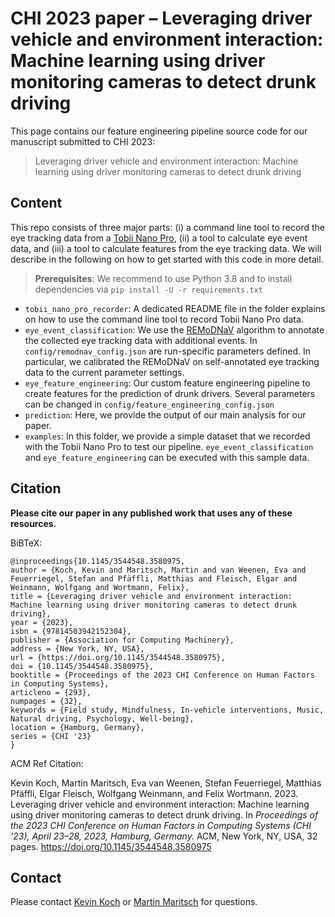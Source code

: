 # CHI 2023 paper – Leveraging driver vehicle and environment interaction: Machine learning using driver monitoring cameras to detect drunk driving

This page contains our feature engineering pipeline source code for our manuscript submitted to CHI 2023:
> Leveraging driver vehicle and environment interaction: Machine learning using driver monitoring cameras to detect drunk driving

## Content
This repo consists of three major parts: (i) a command line tool to record the eye tracking data from a [Tobii Nano Pro](https://www.tobiipro.com/product-listing/nano), (ii) a tool to calculate eye event data, and (iii) a tool to calculate features from the eye tracking data.
We will describe in the following on how to get started with this code in more detail.

> **Prerequisites**: We recommend to use Python 3.8 and to install dependencies via `pip install -U -r requirements.txt`

- `tobii_nano_pro_recorder`: A dedicated README file in the folder explains on how to use the command line tool to record Tobii Nano Pro data.
- `eye_event_classification`: We use the [REMoDNaV](https://github.com/psychoinformatics-de/remodnav) algorithm to annotate the collected eye tracking data with additional events. In `config/remodnav_config.json` are run-specific parameters defined. In particular, we calibrated the REMoDNaV on self-annotated eye tracking data to the current parameter settings.
- `eye_feature_engineering`: Our custom feature engineering pipeline to create features for the prediction of drunk drivers. Several parameters can be changed in `config/feature_engineering_config.json`
- `prediction`: Here, we provide the output of our main analysis for our paper.
- `examples`: In this folder, we provide a simple dataset that we recorded with the Tobii Nano Pro to test our pipeline. `eye_event_classification` and `eye_feature_engineering` can be executed with this sample data.

## Citation

**Please cite our paper in any published work that uses any of these resources.**

BiBTeX:
```
@inproceedings{10.1145/3544548.3580975,
author = {Koch, Kevin and Maritsch, Martin and van Weenen, Eva and Feuerriegel, Stefan and Pfäffli, Matthias and Fleisch, Elgar and Weinmann, Wolfgang and Wortmann, Felix},
title = {Leveraging driver vehicle and environment interaction: Machine learning using driver monitoring cameras to detect drunk driving},
year = {2023},
isbn = {97814503942152304},
publisher = {Association for Computing Machinery},
address = {New York, NY, USA},
url = {https://doi.org/10.1145/3544548.3580975},
doi = {10.1145/3544548.3580975},
booktitle = {Proceedings of the 2023 CHI Conference on Human Factors in Computing Systems},
articleno = {293},
numpages = {32},
keywords = {Field study, Mindfulness, In-vehicle interventions, Music, Natural driving, Psychology, Well-being},
location = {Hamburg, Germany},
series = {CHI '23}
}
```

ACM Ref Citation:

Kevin Koch, Martin Maritsch, Eva van Weenen, Stefan Feuerriegel, Matthias Pfäffli, Elgar Fleisch, Wolfgang Weinmann, and Felix Wortmann. 2023. Leveraging driver vehicle and environment interaction: Machine learning using driver monitoring cameras to detect drunk driving. In *Proceedings of the 2023 CHI Conference on Human Factors in Computing Systems (CHI ’23), April 23–28, 2023, Hamburg, Germany.* ACM, New York, NY, USA, 32 pages.
https://doi.org/10.1145/3544548.3580975

## Contact
Please contact [Kevin Koch](kevin.koch@unisg.ch) or [Martin Maritsch](mmaritsch@ethz.ch) for questions.

## 
